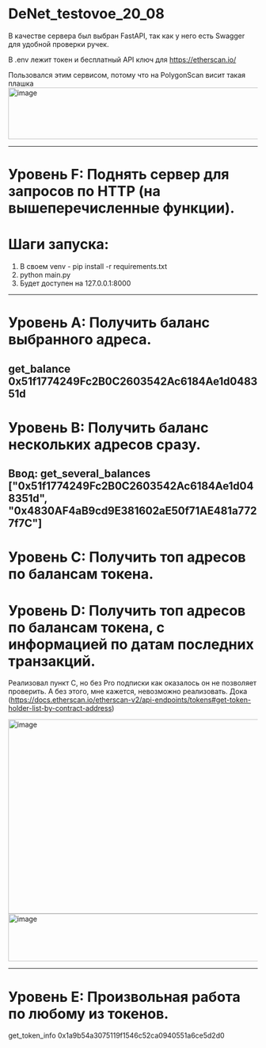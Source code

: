 # DeNet_testovoe_20_08

В качестве сервера был выбран FastAPI, так как у него есть Swagger для удобной проверки ручек.

В .env лежит токен и бесплатный API ключ для https://etherscan.io/ 

Пользовался этим сервисом, потому что на PolygonScan висит такая плашка
<img width="1027" height="104" alt="image" src="https://github.com/user-attachments/assets/2ba62f15-63c7-41e6-84dd-6bd74b848cca" />

---

# Уровень F: Поднять сервер для запросов по HTTP (на вышеперечисленные функции).
# Шаги запуска:
1. В своем venv - pip install -r requirements.txt
2. python main.py
3. Будет доступен на 127.0.0.1:8000
   
---

# Уровень A: Получить баланс выбранного адреса.

get_balance 0x51f1774249Fc2B0C2603542Ac6184Ae1d048351d
---

# Уровень B: Получить баланс нескольких адресов сразу.

Ввод: get_several_balances ["0x51f1774249Fc2B0C2603542Ac6184Ae1d048351d", "0x4830AF4aB9cd9E381602aE50f71AE481a7727f7C"]
---

# Уровень C: Получить топ адресов по балансам токена.
# Уровень D: Получить топ адресов по балансам токена, с информацией по датам последних транзакций.
  
Реализовал пункт С, но без Pro подписки как оказалось он не позволяет проверить. А без этого, мне кажется, невозможно реализовать.
Дока (https://docs.etherscan.io/etherscan-v2/api-endpoints/tokens#get-token-holder-list-by-contract-address)

<img width="897" height="392" alt="image" src="https://github.com/user-attachments/assets/d8ef6abe-8876-48b8-9c8c-52f617761a1f" />
<img width="781" height="96" alt="image" src="https://github.com/user-attachments/assets/0de75026-7f63-4e11-8f02-6e5351e57365" />

---

# Уровень E: Произвольная работа по любому из токенов.
get_token_info 0x1a9b54a3075119f1546c52ca0940551a6ce5d2d0


